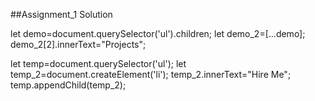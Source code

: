
##Assignment_1 Solution

let demo=document.querySelector('ul').children;
let demo_2=[...demo];
demo_2[2].innerText="Projects";

let temp=document.querySelector('ul');
let temp_2=document.createElement('li');
temp_2.innerText="Hire Me";
temp.appendChild(temp_2);